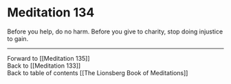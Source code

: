 # Meditation 134

Before you help, do no harm. Before you give to charity, stop doing injustice to gain. 

___

Forward to [[Meditation 135]]  
Back to [[Meditation 133]]  
Back to table of contents [[The Lionsberg Book of Meditations]]  